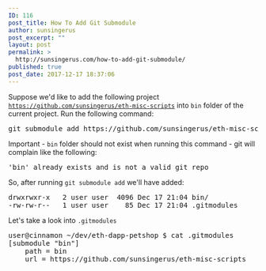 ```yaml
---
ID: 116
post_title: How To Add Git Submodule
author: sunsingerus
post_excerpt: ""
layout: post
permalink: >
  http://sunsingerus.com/how-to-add-git-submodule/
published: true
post_date: 2017-12-17 18:37:06
---
```

Suppose we'd like to add the following project <code>https://github.com/sunsingerus/eth-misc-scripts</code> into <code>bin</code> folder of the current project. Run the following command:
<pre>
git submodule add https://github.com/sunsingerus/eth-misc-scripts bin
</pre>
Important - <code>bin</code> folder should not exist when running this command - git will complain like the following:
<pre>
'bin' already exists and is not a valid git repo
</pre>

So, after running <code>git submodule add</code> we'll have added:
<pre>
drwxrwxr-x   2 user user  4096 Dec 17 21:04 bin/
-rw-rw-r--   1 user user    85 Dec 17 21:04 .gitmodules
</pre>
Let's take a look into <code>.gitmodules</code>
<pre>
user@cinnamon ~/dev/eth-dapp-petshop $ cat .gitmodules 
[submodule "bin"]
	path = bin
	url = https://github.com/sunsingerus/eth-misc-scripts
</pre>